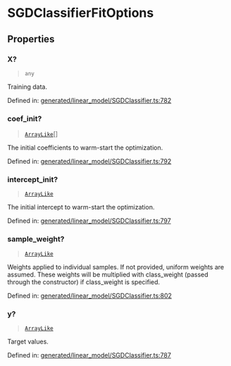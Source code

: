 # SGDClassifierFitOptions

## Properties

### X?

> `any`

Training data.

Defined in:  [generated/linear\_model/SGDClassifier.ts:782](https://github.com/transitive-bullshit/scikit-learn-ts/blob/122b3c0/packages/sklearn/src/generated/linear_model/SGDClassifier.ts#L782)

### coef\_init?

> [`ArrayLike`](../types/ArrayLike.md)[]

The initial coefficients to warm-start the optimization.

Defined in:  [generated/linear\_model/SGDClassifier.ts:792](https://github.com/transitive-bullshit/scikit-learn-ts/blob/122b3c0/packages/sklearn/src/generated/linear_model/SGDClassifier.ts#L792)

### intercept\_init?

> [`ArrayLike`](../types/ArrayLike.md)

The initial intercept to warm-start the optimization.

Defined in:  [generated/linear\_model/SGDClassifier.ts:797](https://github.com/transitive-bullshit/scikit-learn-ts/blob/122b3c0/packages/sklearn/src/generated/linear_model/SGDClassifier.ts#L797)

### sample\_weight?

> [`ArrayLike`](../types/ArrayLike.md)

Weights applied to individual samples. If not provided, uniform weights are assumed. These weights will be multiplied with class\_weight (passed through the constructor) if class\_weight is specified.

Defined in:  [generated/linear\_model/SGDClassifier.ts:802](https://github.com/transitive-bullshit/scikit-learn-ts/blob/122b3c0/packages/sklearn/src/generated/linear_model/SGDClassifier.ts#L802)

### y?

> [`ArrayLike`](../types/ArrayLike.md)

Target values.

Defined in:  [generated/linear\_model/SGDClassifier.ts:787](https://github.com/transitive-bullshit/scikit-learn-ts/blob/122b3c0/packages/sklearn/src/generated/linear_model/SGDClassifier.ts#L787)
